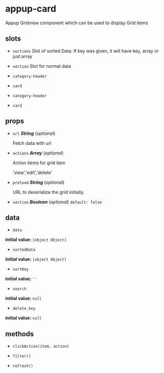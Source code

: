 # appup-card 

Appup Gridview component which can be used to display Grid items 

## slots 

- `sections` Slot of sorted Data. If key was given, it will have key, array or just array 

- `section` Slot for normal data 

- `category-header` 

- `card` 

- `category-header` 

- `card` 

## props 

- `url` ***String*** (*optional*) 

  Fetch data with url 

- `actions` ***Array*** (*optional*) 

  Action items for grid item
  
  'view','edit','delete' 

- `preload` ***String*** (*optional*) 

  URL to deserialize the grid initially. 

- `section` ***Boolean*** (*optional*) `default: false` 

## data 

- `data` 

**initial value:** `[object Object]` 

- `sortedData` 

**initial value:** `[object Object]` 

- `sortKey` 

**initial value:** `''` 

- `search` 

**initial value:** `null` 

- `delete_key` 

**initial value:** `null` 

## methods 

- `clickAction(item, action)` 

- `filter()` 

- `refresh()` 

